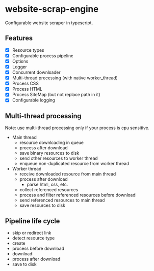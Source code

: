 # website-scrap-engine
Configurable website scraper in typescript.

## Features
-[x]  Resource types
-[x]  Configurable process pipeline
-[x]  Options
-[x]  Logger
-[x]  Concurrent downloader
-[x]  Multi-thread processing (with native worker_thread)
-[x]  Process CSS
-[x]  Process HTML
-[x]  Process SiteMap (but not replace path in it)
-[x]  Configurable logging

## Multi-thread processing
Note: use multi-thread processing
only if your process is cpu sensitive.

* Main thread
    * resource downloading in queue
    * process after download
    * save binary resources to disk
    * send other resources to worker thread
    * enqueue non-duplicated resource from worker thread
* Worker thread
    * receive downloaded resource from main thread
    * process after download
        * parse html, css, etc.
    * collect referenced resources
    * process and filter referenced resources before download
    * send referenced resources to main thread
    * save resources to disk

## Pipeline life cycle
* skip or redirect link
* detect resource type
* create
* process before download
* download
* process after download
* save to disk
